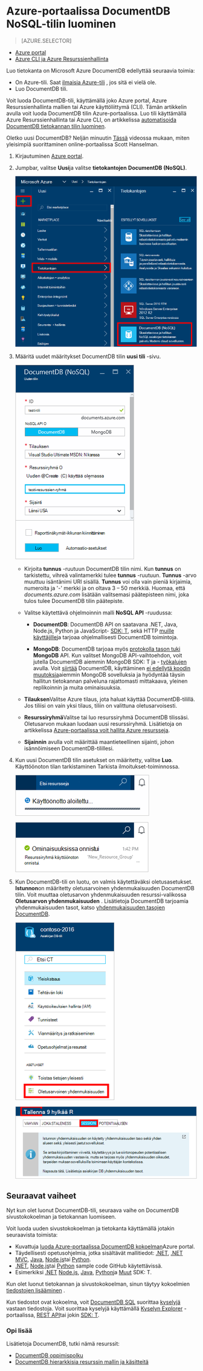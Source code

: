 <properties
    pageTitle="Voit luoda DocumentDB tilin | Microsoft Azure"
    description="Luoda Azure DocumentDB NoSQL tietokannan. DocumentDB-tilin luominen ja Käynnistä blazing nopea ja maailmanlaajuisesti NoSQL tietokantaa näiden ohjeiden mukaisesti." 
    keywords="tietokannan luominen"
    services="documentdb"
    documentationCenter=""
    authors="mimig1"
    manager="jhubbard"
    editor="monicar"/>

<tags
    ms.service="documentdb"
    ms.workload="data-services"
    ms.tgt_pltfrm="na"
    ms.devlang="na"
    ms.topic="get-started-article"
    ms.date="10/17/2016"
    ms.author="mimig"/>

# <a name="how-to-create-a-documentdb-nosql-account-using-the-azure-portal"></a>Azure-portaalissa DocumentDB NoSQL-tilin luominen

> [AZURE.SELECTOR]
- [Azure portal](documentdb-create-account.md)
- [Azure CLI ja Azure Resurssienhallinta](documentdb-automation-resource-manager-cli.md)

Luo tietokanta on Microsoft Azure DocumentDB edellyttää seuraavia toimia:

- On Azure-tili. Saat [ilmaisia Azure-tili](https://azure.microsoft.com/free) , jos sitä ei vielä ole. 
- Luo DocumentDB tili.  

Voit luoda DocumentDB-tili, käyttämällä joko Azure portal, Azure Resurssienhallinta mallien tai Azure käyttöliittymä (CLI). Tämän artikkelin avulla voit luoda DocumentDB tilin Azure-portaalissa. Luo tili käyttämällä Azure Resurssienhallinta tai Azure CLI, on artikkelissa [automatisoida DocumentDB tietokannan tilin luominen](documentdb-automation-resource-manager-cli.md).

Oletko uusi DocumentDB? Neljän minuutin [Tässä](https://azure.microsoft.com/documentation/videos/create-documentdb-on-azure/) videossa mukaan, miten yleisimpiä suorittaminen online-portaalissa Scott Hanselman.

1.  Kirjautuminen [Azure portal](https://portal.azure.com/).
2.  Jumpbar, valitse **Uusi**ja valitse **tietokantojen** **DocumentDB (NoSQL)**. 

    ![Näyttökuva Azure-portaaliin, Lisää palveluja ja DocumentDB (NoSQL)](./media/documentdb-create-account/create-nosql-db-databases-json-tutorial-1.png)  

3. Määritä uudet määritykset DocumentDB tilin **uusi tili** -sivu.

    ![Näyttökuva uuden DocumentDB-sivu](./media/documentdb-create-account/create-nosql-db-databases-json-tutorial-2.png)

    - Kirjoita **tunnus** -ruutuun DocumentDB tilin nimi.  Kun **tunnus** on tarkistettu, vihreä valintamerkki tulee **tunnus** -ruutuun. **Tunnus** -arvo muuttuu isäntänimi URI sisällä. **Tunnus** voi olla vain pieniä kirjaimia, numeroita ja '-' merkki ja on oltava 3 – 50 merkkiä. Huomaa, että *documents.azure.com* lisätään valitsemasi päätepisteen nimi, joka tulos tulee DocumentDB tilin päätepiste.

    - Valitse käytettävä ohjelmoinnin malli **NoSQL API** -ruudussa:
        - **DocumentDB**: DocumentDB API on saatavana .NET, Java, Node.js, Python ja JavaScript- [SDK: T](documentdb-sdk-dotnet.md), sekä HTTP [muille käyttäjille](https://msdn.microsoft.com/library/azure/dn781481.aspx)ja tarjoaa ohjelmallisesti DocumentDB toimintoja. 
       
        - **MongoDB**: DocumentDB tarjoaa myös [protokolla tason tuki](documentdb-protocol-mongodb.md) **MongoDB** API. Kun valitset MongoDB API-vaihtoehdon, voit jutella DocumentDB aiemmin MongoDB SDK: T ja - [työkalujen](documentdb-mongodb-mongochef.md) avulla. Voit [siirtää](documentdb-import-data.md) DocumentDB, käyttäminen [ei edellytä koodin muutoksia](documentdb-connect-mongodb-account.md)aiemmin MongoDB sovelluksia ja hyödyntää täysin hallitun tietokannan palveluna rajattomasti mittakaava, yleinen replikoinnin ja muita ominaisuuksia.

    - **Tilauksen**Valitse Azure tilaus, jota haluat käyttää DocumentDB-tilillä. Jos tiliisi on vain yksi tilaus, tiliin on valittuna oletusarvoisesti.

    - **Resurssiryhmä**Valitse tai luo resurssiryhmä DocumentDB tilissäsi.  Oletusarvon mukaan luodaan uusi resurssiryhmä. Lisätietoja on artikkelissa [Azure-portaalissa voit hallita Azure resursseja](../articles/azure-portal/resource-group-portal.md).

    - **Sijainnin** avulla voit määrittää maantieteellinen sijainti, johon isännöimiseen DocumentDB-tilillesi. 

4.  Kun uusi DocumentDB tilin asetukset on määritetty, valitse **Luo**. Käyttöönoton tilan tarkistaminen Tarkista ilmoitukset-toiminnossa.  

    ![Tietokantojen luominen nopeasti - näyttö, jossa näkyy, että DocumentDB-tili on luotu ilmoitukset-toiminnossa](./media/documentdb-create-account/create-nosql-db-databases-json-tutorial-4.png)  

    ![Näyttökuva DocumentDB-tili on luotu ja käyttöön resurssiryhmä - Online-tietokannan luoja ilmoituksen ilmoitukset-toiminnossa](./media/documentdb-create-account/create-nosql-db-databases-json-tutorial-5.png)

5.  Kun DocumentDB-tili on luotu, on valmis käytettäväksi oletusasetukset. **Istunnon**on määritetty oletusarvoinen yhdenmukaisuuden DocumentDB tilin.  Voit muuttaa oletusarvon yhdenmukaisuuden resurssi-valikossa **Oletusarvon yhdenmukaisuuden** . Lisätietoja DocumentDB tarjoamia yhdenmukaisuuden tasot, katso [yhdenmukaisuuden tasojen DocumentDB](documentdb-consistency-levels.md).

    ![Näyttökuva resurssiryhmä-sivu - sovellusten kehittämisen Aloita](./media/documentdb-create-account/create-nosql-db-databases-json-tutorial-6.png)  

    ![Näyttökuva yhdenmukaisuuden taso-sivu - istunnon yhdenmukaisuuden](./media/documentdb-create-account/create-nosql-db-databases-json-tutorial-7.png)  

[How to: Create a DocumentDB account]: #Howto
[Next steps]: #NextSteps
[documentdb-manage]:../articles/documentdb/documentdb-manage.md


## <a name="next-steps"></a>Seuraavat vaiheet

Nyt kun olet luonut DocumentDB-tili, seuraava vaihe on DocumentDB sivustokokoelman ja tietokannan luomiseen. 

Voit luoda uuden sivustokokoelman ja tietokanta käyttämällä jotakin seuraavista toimista:

- Kuvattuja [luoda Azure-portaalissa DocumentDB kokoelman](documentdb-create-collection.md)Azure portal.
- Täydellisesti opetusohjelmia, jotka sisältävät mallitiedot: [.NET](documentdb-get-started.md), [.NET MVC](documentdb-dotnet-application.md), [Java](documentdb-java-application.md), [Node.js](documentdb-nodejs-application.md)tai [Python](documentdb-python-application.md).
- [.NET](documentdb-dotnet-samples.md#database-examples), [Node.js](documentdb-nodejs-samples.md#database-examples)tai [Python](documentdb-python-samples.md#database-examples) sample code GitHub käytettävissä.
- Esimerkiksi [.NET](documentdb-sdk-dotnet.md) [Node.js](documentdb-sdk-node.md), [Java](documentdb-sdk-java.md), [Python](documentdb-sdk-python.md)ja [Muut](https://msdn.microsoft.com/library/azure/mt489072.aspx) SDK: T.

Kun olet luonut tietokannan ja sivustokokoelman, sinun täytyy kokoelmien [tiedostojen lisääminen](documentdb-view-json-document-explorer.md) .

Kun tiedostot ovat kokoelma, voit [DocumentDB SQL](documentdb-sql-query.md) suorittaa [kyselyjä](documentdb-sql-query.md#executing-queries) vastaan tiedostoja. Voit suorittaa kyselyjä käyttämällä [Kyselyn Explorer](documentdb-query-collections-query-explorer.md) -portaalissa, [REST API](https://msdn.microsoft.com/library/azure/dn781481.aspx)tai jokin [SDK: T](documentdb-sdk-dotnet.md).

### <a name="learn-more"></a>Opi lisää

Lisätietoja DocumentDB, tutki nämä resurssit:

-   [DocumentDB oppimispolku](https://azure.microsoft.com/documentation/learning-paths/documentdb/)
-   [DocumentDB hierarkkisia resurssin mallin ja käsitteitä](documentdb-resources.md)
